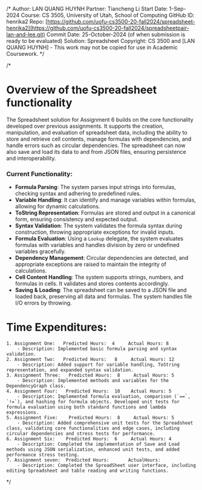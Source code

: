 /*
Author:     LAN QUANG HUYNH
Partner:    Tiancheng Li
Start Date: 1-Sep-2024
Course:     CS 3505, University of Utah, School of Computing
GitHub ID:  henrika2
Repo:       [https://github.com/uofu-cs3500-20-fall2024/spreadsheet-henrika2](https://github.com/uofu-cs3500-20-fall2024/spreadsheetpair-lan-and-lee.git)
Commit Date: 25-October-2024 (of when submission is ready to be evaluated)
Solution:   Spreadsheet
Copyright:  CS 3500 and [LAN QUANG HUYNH] - This work may not be copied for use in Academic Coursework.
*/

/*
# Overview of the Spreadsheet functionality

The Spreadsheet solution for Assignment 6 builds on the core functionality developed over previous assignments. It supports the creation, manipulation, and evaluation of spreadsheet data, including the ability to store and retrieve cell contents, manage formulas with dependencies, and handle errors such as circular dependencies. The spreadsheet can now also save and load its data to and from JSON files, ensuring persistence and interoperability.

### Current Functionality:
- **Formula Parsing**: The system parses input strings into formulas, checking syntax and adhering to predefined rules.
- **Variable Handling**: It can identify and manage variables within formulas, allowing for dynamic calculations.
- **ToString Representation**: Formulas are stored and output in a canonical form, ensuring consistency and expected output.
- **Syntax Validation**: The system validates the formula syntax during construction, throwing appropriate exceptions for invalid inputs.
- **Formula Evaluation**: Using a `Lookup` delegate, the system evaluates formulas with variables and handles division by zero or undefined variables gracefully.
- **Dependency Management**: Circular dependencies are detected, and appropriate exceptions are raised to maintain the integrity of calculations.
- **Cell Content Handling**: The system supports strings, numbers, and formulas in cells. It validates and stores contents accordingly.
- **Saving & Loading**: The spreadsheet can be saved to a JSON file and loaded back, preserving all data and formulas. The system handles file I/O errors by throwing.
# Time Expenditures:

    1. Assignment One:   Predicted Hours:  4     Actual Hours: 8
        - Description: Implemented basic formula parsing and syntax validation.
    2. Assignment Two:   Predicted Hours:   8     Actual Hours: 12
        - Description: Added support for variable handling, ToString representation, and expanded syntax validation.
    3. Assignment Three:   Predicted Hours:  8     Actual Hours: 5
        - Description: Implemented methods and variables for the DependencyGraph class.
    4. Assignment Four:   Predicted Hours:  10    Actual Hours: 5
        - Description: Implemented formula evaluation, comparison (`==`, `!=`), and hashing for formula objects. Developed unit tests for formula evaluation using both standard functions and lambda expressions.
    5. Assignment Five:    Predicted Hours:  8     Actual Hours: 5
        - Description: Added comprehensive unit tests for the Spreadsheet class, validating core functionalities and edge cases, including circular dependencies and stress tests for performance.
    6. Assignment Six:    Predicted Hours:  6     Actual Hours: 4
        - Description: Completed the implementation of Save and Load methods using JSON serialization, enhanced unit tests, and added performance stress testing.
    7. Assignment seven:  Predicted Hours:       ActualHours:
        - Description: Completed the SpreadSheet user interface, including editing Spreadsheet and table reading and writing functions.
*/
